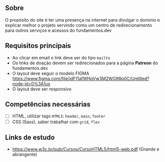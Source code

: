## Sobre

O propósito do site é ter uma presença na internet para divulgar o domínio e explicar melhor o projeto servindo como um centro de redirecionamento para outros serviços e acessos do fundamentos.dev

## Requisitos principais

- Ao clicar em email o link deve ser do tipo `mailto`
- Os links de doação devem ser redirecionados para a página **Patreon** do fundamentos.dev
- O layout deve seguir o modelo FIGMA https://www.figma.com/file/idF11afWHpVw3M2WG98p0C/Untitled?node-id=0%3A1us
- O layout deve ser responsivo

## Competências necessárias

- [ ] HTML, utilizar tags `HTML5`: `header`, `main`, `footer`
- [ ] CSS (Sass), saber trabalhar com `grid`, `flex`

## Links de estudo

- https://www.w3c.br/pub/Cursos/CursoHTML5/html5-web.pdf (Grande e abrangente)
